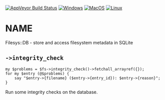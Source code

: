 
[![AppVeyor Build Status](https://ci.appveyor.com/api/projects/status/github/Corion/Filesys-DB?branch=master&svg=true)](https://ci.appveyor.com/project/Corion/Filesys-DB)
[![Windows](https://github.com/Corion/Filesys-DB/workflows/windows/badge.svg)](https://github.com/Corion/Filesys-DB/actions?query=workflow%3Awindows)
[![MacOS](https://github.com/Corion/Filesys-DB/workflows/macos/badge.svg)](https://github.com/Corion/Filesys-DB/actions?query=workflow%3Amacos)
[![Linux](https://github.com/Corion/Filesys-DB/workflows/linux/badge.svg)](https://github.com/Corion/Filesys-DB/actions?query=workflow%3Alinux)

# NAME

Filesys::DB - store and access filesystem metadata in SQLite

## `->integrity_check`

    my $problems = $fs->integrity_check()->fetchall_arrayref({});
    for my $entry (@$problems) {
        say "$entry->{filename} ($entry->{entry_id}): $entry->{reason}";
    }

Run some integrity checks on the database.

